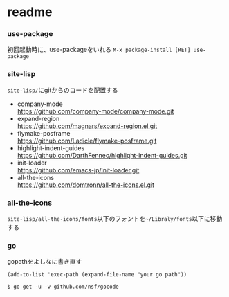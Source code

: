 # readme
### use-package
初回起動時に、use-packageをいれる
`M-x package-install [RET] use-package`

### site-lisp
`site-lisp/`にgitからのコードを配置する

- company-mode  
https://github.com/company-mode/company-mode.git  
- expand-region  
https://github.com/magnars/expand-region.el.git  
- flymake-posframe  
https://github.com/Ladicle/flymake-posframe.git  
- highlight-indent-guides  
https://github.com/DarthFennec/highlight-indent-guides.git  
- init-loader  
https://github.com/emacs-jp/init-loader.git  
- all-the-icons  
https://github.com/domtronn/all-the-icons.el.git  

### all-the-icons
`site-lisp/all-the-icons/fonts`以下のフォントを`~/Libraly/fonts`以下に移動する

### go
gopathをよしなに書き直す

`(add-to-list 'exec-path (expand-file-name "your go path"))`

`$ go get -u -v github.com/nsf/gocode`
